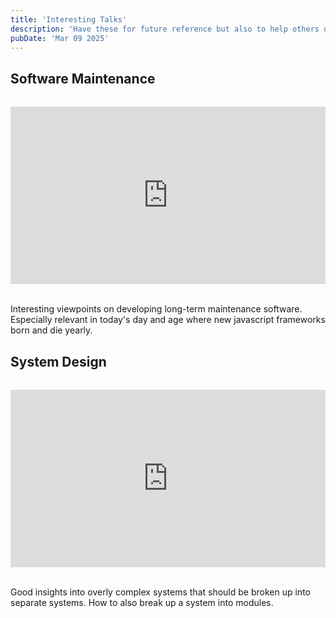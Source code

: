 ```yaml
---
title: 'Interesting Talks'
description: 'Have these for future reference but also to help others discover them'
pubDate: 'Mar 09 2025'
---
```


<style>
  .video-container {
    position: relative;
    width: 100%;
    padding-top: 56.25%; /* 16:9 Aspect Ratio */
    margin: 2rem 0;
  }
  
  .video-container iframe {
    position: absolute;
    top: 0;
    left: 0;
    width: 100%;
    height: 100%;
  }
</style>

## Software Maintenance

<div class="video-container">
<iframe width="720" height="405" src="https://www.youtube.com/embed/lASLZ9TgXyc?si=g88GYQhh_IKaiMmk&amp;start=1884" title="YouTube video player" frameborder="0" allow="accelerometer; autoplay; clipboard-write; encrypted-media; gyroscope; picture-in-picture; web-share" referrerpolicy="strict-origin-when-cross-origin" allowfullscreen></iframe>
</div>

Interesting viewpoints on developing long-term maintenance software. Especially relevant in today's day and age where new javascript frameworks born and die yearly.

## System Design

<div class="video-container">
<iframe width="720" height="405" src="https://www.youtube.com/embed/U6CeaA-Phqo?si=GFGPxJOL1sh9wgNR&amp;start=1884" title="YouTube video player" frameborder="0" allow="accelerometer; autoplay; clipboard-write; encrypted-media; gyroscope; picture-in-picture; web-share" referrerpolicy="strict-origin-when-cross-origin" allowfullscreen></iframe>
</div>

Good insights into overly complex systems that should be broken up into separate systems. How to also break up a system into modules.